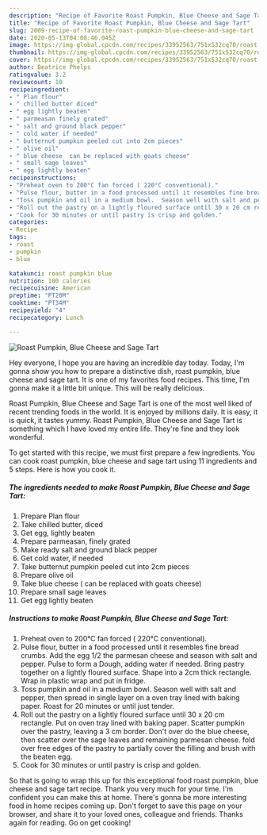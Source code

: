 ```yaml
---
description: "Recipe of Favorite Roast Pumpkin, Blue Cheese and Sage Tart"
title: "Recipe of Favorite Roast Pumpkin, Blue Cheese and Sage Tart"
slug: 2009-recipe-of-favorite-roast-pumpkin-blue-cheese-and-sage-tart
date: 2020-05-13T04:08:46.045Z
image: https://img-global.cpcdn.com/recipes/33952563/751x532cq70/roast-pumpkin-blue-cheese-and-sage-tart-recipe-main-photo.jpg
thumbnail: https://img-global.cpcdn.com/recipes/33952563/751x532cq70/roast-pumpkin-blue-cheese-and-sage-tart-recipe-main-photo.jpg
cover: https://img-global.cpcdn.com/recipes/33952563/751x532cq70/roast-pumpkin-blue-cheese-and-sage-tart-recipe-main-photo.jpg
author: Beatrice Phelps
ratingvalue: 3.2
reviewcount: 10
recipeingredient:
- " Plan flour"
- " chilled butter diced"
- " egg lightly beaten"
- " parmeasan finely grated"
- " salt and ground black pepper"
- " cold water if needed"
- " butternut pumpkin peeled cut into 2cm pieces"
- " olive oil"
- " blue cheese  can be replaced with goats cheese"
- " small sage leaves"
- " egg lightly beaten"
recipeinstructions:
- "Preheat oven to 200°C fan forced ( 220°C conventional)."
- "Pulse flour, butter in a food processed until it resembles fine bread crumbs. Add the egg 1/2 the parmesan cheese and season with salt and pepper. Pulse to form a Dough, adding water if needed. Bring pastry together on a lightly floured surface.  Shape into a 2cm thick rectangle. Wrap in plastic wrap and put in fridge."
- "Toss pumpkin and oil in a medium bowl.  Season well with salt and pepper, then spread in single layer on a oven tray lined with baking paper. Roast for 20 minutes or until just tender."
- "Roll out the pastry on a lightly floured surface until 30 x 20 cm rectangle. Put on oven tray lined with baking paper. Scatter pumpkin over the pastry, leaving a 3 cm border. Don&#39;t over do the blue cheese, then scatter over the sage leaves and remaining parmesan cheese. fold over free edges of the pastry to partially cover the filling and brush with the beaten egg."
- "Cook for 30 minutes or until pastry is crisp and golden."
categories:
- Recipe
tags:
- roast
- pumpkin
- blue

katakunci: roast pumpkin blue 
nutrition: 100 calories
recipecuisine: American
preptime: "PT20M"
cooktime: "PT34M"
recipeyield: "4"
recipecategory: Lunch

---
```



![Roast Pumpkin, Blue Cheese and Sage Tart](https://img-global.cpcdn.com/recipes/33952563/751x532cq70/roast-pumpkin-blue-cheese-and-sage-tart-recipe-main-photo.jpg)

Hey everyone, I hope you are having an incredible day today. Today, I'm gonna show you how to prepare a distinctive dish, roast pumpkin, blue cheese and sage tart. It is one of my favorites food recipes. This time, I'm gonna make it a little bit unique. This will be really delicious.



Roast Pumpkin, Blue Cheese and Sage Tart is one of the most well liked of recent trending foods in the world. It is enjoyed by millions daily. It is easy, it is quick, it tastes yummy. Roast Pumpkin, Blue Cheese and Sage Tart is something which I have loved my entire life. They're fine and they look wonderful.


To get started with this recipe, we must first prepare a few ingredients. You can cook roast pumpkin, blue cheese and sage tart using 11 ingredients and 5 steps. Here is how you cook it.

<!--inarticleads1-->

##### The ingredients needed to make Roast Pumpkin, Blue Cheese and Sage Tart:

1. Prepare  Plan flour
1. Take  chilled butter, diced
1. Get  egg, lightly beaten
1. Prepare  parmeasan, finely grated
1. Make ready  salt and ground black pepper
1. Get  cold water, if needed
1. Take  butternut pumpkin peeled cut into 2cm pieces
1. Prepare  olive oil
1. Take  blue cheese ( can be replaced with goats cheese)
1. Prepare  small sage leaves
1. Get  egg lightly beaten




<!--inarticleads2-->

##### Instructions to make Roast Pumpkin, Blue Cheese and Sage Tart:

1. Preheat oven to 200°C fan forced ( 220°C conventional).
1. Pulse flour, butter in a food processed until it resembles fine bread crumbs. Add the egg 1/2 the parmesan cheese and season with salt and pepper. Pulse to form a Dough, adding water if needed. Bring pastry together on a lightly floured surface.  Shape into a 2cm thick rectangle. Wrap in plastic wrap and put in fridge.
1. Toss pumpkin and oil in a medium bowl.  Season well with salt and pepper, then spread in single layer on a oven tray lined with baking paper. Roast for 20 minutes or until just tender.
1. Roll out the pastry on a lightly floured surface until 30 x 20 cm rectangle. Put on oven tray lined with baking paper. Scatter pumpkin over the pastry, leaving a 3 cm border. Don&#39;t over do the blue cheese, then scatter over the sage leaves and remaining parmesan cheese. fold over free edges of the pastry to partially cover the filling and brush with the beaten egg.
1. Cook for 30 minutes or until pastry is crisp and golden.




So that is going to wrap this up for this exceptional food roast pumpkin, blue cheese and sage tart recipe. Thank you very much for your time. I'm confident you can make this at home. There's gonna be more interesting food in home recipes coming up. Don't forget to save this page on your browser, and share it to your loved ones, colleague and friends. Thanks again for reading. Go on get cooking!
